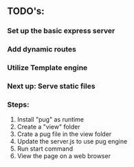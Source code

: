 ## TODO's:
### Set up the basic express server
### Add dynamic routes
### Utilize Template engine

### Next up: Serve static files

### Steps:
1. Install "pug" as runtime
2. Create a "view" folder
3. Crate a pug file in the view folder
4. Update the server.js to use pug engine
5. Run start command 
6. View the page on a web browser
